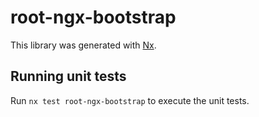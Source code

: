 # root-ngx-bootstrap

This library was generated with [Nx](https://nx.dev).


## Running unit tests

Run `nx test root-ngx-bootstrap` to execute the unit tests.

